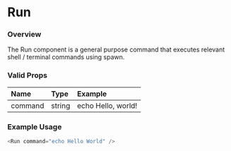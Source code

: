 # Run

### Overview

The Run component is a general purpose command that executes relevant shell / terminal commands using spawn.

### Valid Props

| Name    | Type   | Example            |
| :------ | :----- | :----------------- |
| command | string | echo Hello, world! |

### Example Usage

```js
<Run command="echo Hello World" />
```
